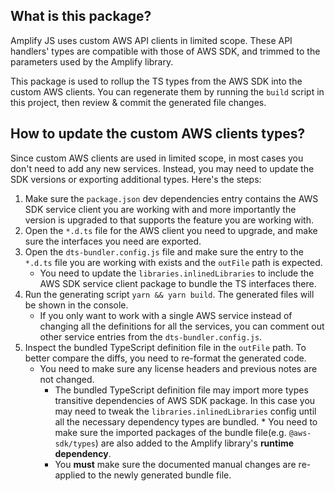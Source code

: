 ## What is this package?

Amplify JS uses custom AWS API clients in limited scope. These API handlers' types are compatible with those of
AWS SDK, and trimmed to the parameters used by the Amplify library.

This package is used to rollup the TS types from the AWS SDK into the custom AWS clients. You can regenerate them
by running the `build` script in this project, then review & commit the generated file changes.

## How to update the custom AWS clients types?

Since custom AWS clients are used in limited scope, in most cases you don't need to add any new services. Instead, you 
may need to update the SDK versions or exporting additional types. Here's the steps:

1. Make sure the `package.json` dev dependencies entry contains the AWS SDK service client you are working with and 
more importantly the version is upgraded to that supports the feature you are working with.
1. Open the `*.d.ts` file for the AWS client you need to upgrade, and make sure the interfaces you need are exported.
1. Open the `dts-bundler.config.js` file and make sure the entry to the `*.d.ts` file you are working with exists and
the `outFile` path is expected. 
    * You need to update the `libraries.inlinedLibraries` to include the AWS SDK service client package to bundle
		the TS interfaces there.
1. Run the generating script `yarn && yarn build`. The generated files will be shown in the console.
    * If you only want to work with a single AWS service instead of changing all the definitions for all the services,
		you can comment out other service entries from the `dts-bundler.config.js`.
1. Inspect the bundled TypeScript definition file in the `outFile` path. To better compare the diffs, you need to 
re-format the generated code. 
  	* You need to make sure any license headers and previous notes are not changed.
	  * The bundled TypeScript definition file may import more types transitive dependencies of AWS SDK package. In this
		case you may need to tweak the `libraries.inlinedLibraries` config until all the necessary dependency types are 
		bundled.
		    * You need to make sure the imported packages of the bundle file(e.g. `@aws-sdk/types`) are also added to the 
			  Amplify library's **runtime dependency**.
	  * You **must** make sure the documented manual changes are re-applied to the newly generated bundle file.
